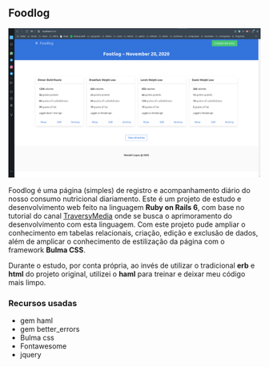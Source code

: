 ## Foodlog

![foodlog](https://github.com/wlosantos/foodlog/blob/main/app/assets/images/foodlog.png)

Foodlog é uma página (simples) de registro e acompanhamento diário do nosso consumo nutricional diariamento. Este é um projeto de estudo e desenvolvimento web feito na linguagem **Ruby on Rails 6**, com base no tutorial do canal [TraversyMedia](https://www.youtube.com/watch?v=B3Fbujmgo60) onde se busca o aprimoramento do desenvolvimento com esta linguagem. Com este projeto pude ampliar o conhecimento em tabelas relacionais, criação, edição e exclusão de dados, além de amplicar o conhecimento de estilização da página com o framework **Bulma CSS**. 

Durante o estudo, por conta própria, ao invés de utilizar o tradicional **erb** e **html** do projeto original, utilizei o **haml** para treinar e deixar meu código mais limpo.  

### Recursos usadas ###

* gem haml
* gem better_errors
* Bulma css
* Fontawesome
* jquery

